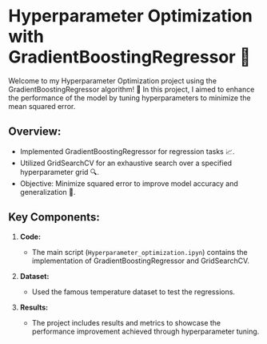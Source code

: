 # <span style="font-size:larger;">Hyperparameter Optimization with GradientBoostingRegressor 🚀</span>

Welcome to my Hyperparameter Optimization project using the GradientBoostingRegressor algorithm! 🌟 In this project, I aimed to enhance the performance of the model by tuning hyperparameters to minimize the mean squared error.

## Overview:
- Implemented GradientBoostingRegressor for regression tasks 📈.
- Utilized GridSearchCV for an exhaustive search over a specified hyperparameter grid 🔍.
- Objective: Minimize squared error to improve model accuracy and generalization 🎯.

## Key Components:
1. **Code:**
   - The main script (`Hyperparameter_optimization.ipyn`) contains the implementation of GradientBoostingRegressor and GridSearchCV.

2. **Dataset:**
   - Used the famous temperature dataset to test the regressions.
   
3. **Results:**
   - The project includes results and metrics to showcase the performance improvement achieved through hyperparameter tuning.
